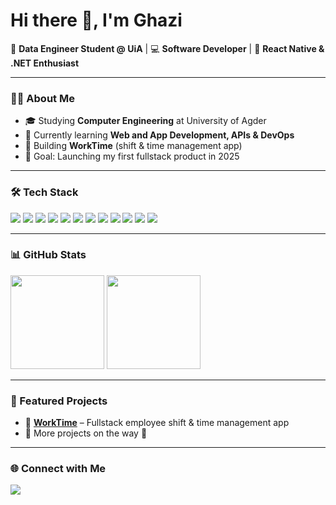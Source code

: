 # Hi there 👋, I'm Ghazi

🚀 **Data Engineer Student @ UiA** | 💻 **Software Developer** | 📱 **React Native & .NET Enthusiast**

---

### 🧑‍💻 About Me
- 🎓 Studying **Computer Engineering** at University of Agder  
- 🌱 Currently learning **Web and App Development, APIs & DevOps**  
- 🔨 Building **WorkTime** (shift & time management app)  
- 🎯 Goal: Launching my first fullstack product in 2025  

---

### 🛠️ Tech Stack
<p>
  <!-- Mobile -->
  <img src="https://img.shields.io/badge/React_Native-20232A?style=for-the-badge&logo=react&logoColor=61DAFB" />
  <img src="https://img.shields.io/badge/Expo-000020?style=for-the-badge&logo=expo&logoColor=white" />

  <!-- Web & Backend -->
  <img src="https://img.shields.io/badge/.NET-512BD4?style=for-the-badge&logo=dotnet&logoColor=white" />
  <img src="https://img.shields.io/badge/Next.js-000000?style=for-the-badge&logo=nextdotjs&logoColor=white" />
  <img src="https://img.shields.io/badge/NestJS-E0234E?style=for-the-badge&logo=nestjs&logoColor=white" />

  <!-- Databases -->
  <img src="https://img.shields.io/badge/Prisma-2D3748?style=for-the-badge&logo=prisma&logoColor=white" />
  <img src="https://img.shields.io/badge/MySQL-4479A1?style=for-the-badge&logo=mysql&logoColor=white" />
  <img src="https://img.shields.io/badge/PostgreSQL-316192?style=for-the-badge&logo=postgresql&logoColor=white" />
  <img src="https://img.shields.io/badge/SQLite-07405E?style=for-the-badge&logo=sqlite&logoColor=white" />

  <!-- DevOps & Hosting -->
  <img src="https://img.shields.io/badge/Docker-2496ED?style=for-the-badge&logo=docker&logoColor=white" />
  <img src="https://img.shields.io/badge/DigitalOcean-0080FF?style=for-the-badge&logo=digitalocean&logoColor=white" />
  <img src="https://img.shields.io/badge/Azure-0089D6?style=for-the-badge&logo=microsoftazure&logoColor=white" />
</p>

---

### 📊 GitHub Stats
<p>
  <img src="https://github-readme-stats.vercel.app/api?username=GH4ZII&show_icons=true&theme=radical" height="150"/>
  <img src="https://github-readme-stats.vercel.app/api/top-langs/?username=GH4ZII&layout=compact&theme=radical" height="150"/>
</p>

---

### 📌 Featured Projects
- 🔹 [**WorkTime**](https://github.com/GH4ZII/WorkTime) – Fullstack employee shift & time management app  
- 🔹 More projects on the way 🚀  

---

### 🌐 Connect with Me
<p>
  <a href="https://www.linkedin.com/in/ghazi-fida-abu-shaeera-556040285/"><img src="https://img.shields.io/badge/LinkedIn-0077B5?style=flat-square&logo=linkedin&logoColor=white"/></a>
</p>
